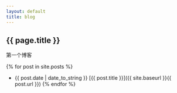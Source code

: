 ```yaml
---
layout: default
title: blog
---
```

## {{ page.title }}
第一个博客

{% for post in site.posts %}
 - {{ post.date | date_to_string }} [{{ post.title }}]({{ site.baseurl }}{{ post.url }})
{% endfor %}
